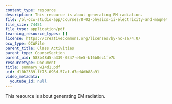 ```yaml
---
content_type: resource
description: This resource is about generating EM radiation.
file: /ol-ocw-studio-app/courses/8-02-physics-ii-electricity-and-magnetism-spring-2007/d10b2389ff75096d57afd7ed4db88a91_summary_w14d1.pdf
file_size: 74451
file_type: application/pdf
learning_resource_types: []
license: https://creativecommons.org/licenses/by-nc-sa/4.0/
ocw_type: OCWFile
parent_title: Class Activities
parent_type: CourseSection
parent_uid: 588b48d5-a339-0347-e6e5-b16b0ec1fe7b
resourcetype: Document
title: summary_w14d1.pdf
uid: d10b2389-ff75-096d-57af-d7ed4db88a91
video_metadata:
  youtube_id: null
---
```

This resource is about generating EM radiation.
